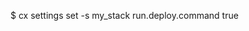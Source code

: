 <!-- layout:code post: database-management_control-your-rails-database-migrations -->


$ cx settings set -s my_stack run.deploy.command true
